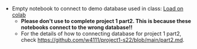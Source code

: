 


* Empty notebook to connect to demo database used in class: [Load on colab](https://colab.research.google.com/github/w4111/w4111.github.io/blob/master/src/notebooks/ertosql_class.ipynb)
  * **Please don't use to complete project 1 part2. This is because these notebooks connect to the wrong database!!**
  * For the details of how to connecting database for project 1 part2, check https://github.com/w4111/project1-s22/blob/main/part2.md.


